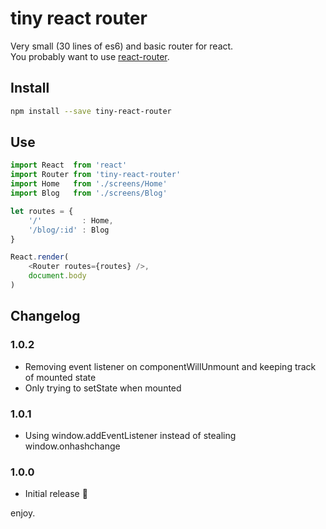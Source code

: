 # tiny react router

Very small (30 lines of es6) and basic router for react.   
You probably want to use [react-router](https://www.npmjs.com/package/react-router).

## Install

```sh
npm install --save tiny-react-router
```

## Use

```js
import React  from 'react'
import Router from 'tiny-react-router'
import Home   from './screens/Home'
import Blog   from './screens/Blog'

let routes = {
    '/'         : Home,
    '/blog/:id' : Blog
}

React.render(
    <Router routes={routes} />,
    document.body
)
```

## Changelog

### 1.0.2

* Removing event listener on componentWillUnmount and keeping track of mounted state
* Only trying to setState when mounted

### 1.0.1

* Using window.addEventListener instead of stealing window.onhashchange

### 1.0.0

* Initial release :tada:

enjoy.

